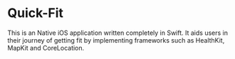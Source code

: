 # Quick-Fit
This is an Native iOS application written completely in Swift. It aids users in their journey of getting fit by implementing frameworks such as HealthKit, MapKit and CoreLocation.
